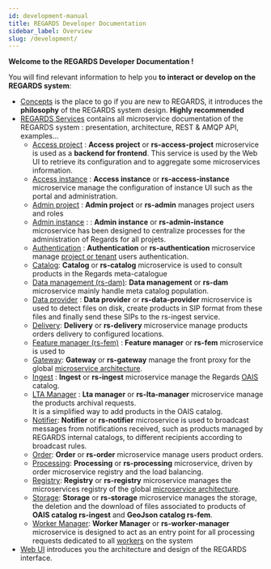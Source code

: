 ```yaml
---
id: development-manual
title: REGARDS Developer Documentation
sidebar_label: Overview
slug: /development/
---
```


**Welcome to the REGARDS Developer Documentation !**

You will find relevant information to help you **to interact or develop on the REGARDS system**:

- [Concepts](./concepts/01-overview.md) is the place to go if you are new to REGARDS, it introduces the **philosophy**
  of
  the REGARDS system design. **Highly recommended**
- [REGARDS Services](./services/overview.md) contains all microservice documentation of the REGARDS system :
  presentation,
  architecture, REST & AMQP API, examples...
    - [Access project](./services/access-project/overview.md) : **Access project** or **rs-access-project**
      microservice is used as a **backend for frontend**. This service is used by the Web UI to retrieve its
      configuration and to aggregate some microservices information.
    - [Access instance](./services/access-instance/overview.md) : **Access instance** or **rs-access-instance**
      microservice manage the configuration of instance UI such as the portal and administration.
    - [Admin project](./services/admin/overview.md) : **Admin project** or **rs-admin** manages project
      users and roles
    - [Admin instance](./services/admin-instance/overview.md) : : **Admin instance** or **rs-admin-instance**
      microservice has been designed to centralize processes for the administration of Regards for all projets.
    - [Authentication](./services/authentication/authentication-overview.md) : **Authentication** or
      **rs-authentication** microservice manage [project or tenant](./concepts/03-multitenant.md) users authentication.
    - [Catalog](services/catalog/overview.md): **Catalog** or **rs-catalog** microservice is used to consult
      products in the Regards meta-catalogue
    - [Data management (rs-dam)](./services/overview.md): **Data management** or **rs-dam** microservice mainly handle
      meta catalog population.
    - [Data provider](./services/dataprovider/dataprovider-overview.md) : **Data provider** or **rs-data-provider**
      microservice is used to detect files on disk, create products in SIP format from these files and finally send
      these SIPs to the rs-ingest service.
    - [Delivery](./services/delivery/delivery-overview.md): **Delivery** or **rs-delivery** microservice manage products
      orders delivery to configured locations.
    - [Feature manager (rs-fem)](./services/fem/overview.md) : **Feature manager** or **rs-fem** microservice is used to
    - [Gateway](./services/gateway/gateway.md): **Gateway** or **rs-gateway** manage the front proxy for the
      global [microservice architecture](./concepts/02-microservices.md).
    - [Ingest](./services/ingest/overview.md) : **Ingest** or **rs-ingest** microservice manage the
      Regards [OAIS](appendices/01-oais.md) catalog.
    - [LTA Manager](./services/lta-manager/lta-manager.md) : **Lta manager** or **rs-lta-manager** microservice manage
      the products archival requests.  
      It is a simplified way to add products in the OAIS catalog.
    - [Notifier](./services/notifier/overview.md): **Notifier** or **rs-notifier** microservice is used to broadcast
      messages from notifications received, such as products managed by REGARDS internal catalogs, to different
      recipients according to broadcast rules.
    - [Order](./services/order/overview.md):  **Order** or **rs-order** microservice manage users product orders.
    - [Processing](./services/processing/overview.md): **Processing** or **rs-processing** microservice, driven by order
      microservice registry and the load balancing.
    - [Registry](./services/registry/overview.md): **Registry** or **rs-registry** microservice manages the
      microservices registry of the global [microservice architecture](./concepts/02-microservices.md).
    - [Storage](./services/storage/overview.md): **Storage** or **rs-storage** microservice manages the storage, the
      deletion and the download of files associated to products of **OAIS catalog rs-ingest** and **GeoJson catalog
      rs-fem**.
    - [Worker Manager](./services/worker-manager/overview.md): **Worker Manager** or **rs-worker-manager** microservice
      is designed to act as an entry point for all processing requests dedicated to
      all [workers](../development/concepts/08-workers.md) on the system
- [Web UI](./frontend/arch.md) introduces you the architecture and design of the REGARDS interface.